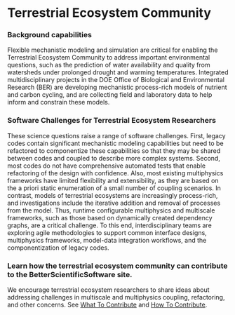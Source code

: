 # Terrestrial Ecosystem Community

### Background capabilities
Flexible mechanistic modeling and simulation are critical for enabling the Terrestrial Ecosystem Community to address important environmental questions, such as the prediction of water availability and quality from watersheds under prolonged drought and warming temperatures. Integrated multidisciplinary projects in the DOE Office of Biological and Environmental Research (BER) are developing mechanistic process-rich models of nutrient and carbon cycling, and are collecting field and laboratory data to help inform and constrain these models.  

### Software Challenges for Terrestrial Ecosystem Researchers
These science questions raise a range of software challenges.  First, legacy codes contain significant mechanistic modeling capabilities but need to be refactored to componentize these capabilities so that they may be shared between codes and coupled to describe more complex systems. Second, most codes do not have comprehensive automated tests that enable refactoring of the design with confidence.  Also, most existing multiphysics frameworks have limited flexibility and extensibility, as they are based on the a priori static enumeration of a small number of coupling scenarios.  In contrast, models of terrestrial ecosystems are increasingly process-rich, and investigations include the iterative addition and removal of processes from the model.  Thus, runtime configurable multiphysics and multiscale frameworks, such as those based on dynamically created dependency graphs, are a critical challenge. To this end, interdisciplinary teams are exploring agile methodologies to support common interface designs, multiphysics frameworks, model-data integration workflows, and the componentization of legacy codes.

### Learn how the terrestrial ecosystem community can contribute to the BetterScientificSoftware site.
We encourage terrestrial ecosystem researchers to share ideas about addressing challenges in multiscale and multiphysics coupling, refactoring, and other concerns.  See [What To Contribute](WhatToContribute.md) and [How To Contribute](HowToContribute.md).
